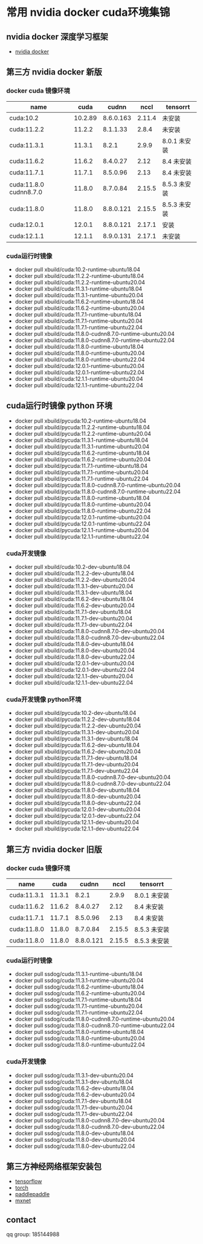 # 常用 nvidia docker cuda环境集锦

## nvidia docker 深度学习框架 
 - [nvidia docker](nvidia_docker.MD)

## 第三方 nvidia docker 新版
### docker cuda 镜像环境
 
| name                   | cuda       | cudnn      | nccl          | tensorrt     |
|------------------------|------------|------------|---------------|--------------|
| cuda:10.2              | 10.2.89    | 8.6.0.163  | 2.11.4        | 未安装          |
| cuda:11.2.2            | 11.2.2     | 8.1.1.33   | 2.8.4         | 未安装          |
| cuda:11.3.1            | 11.3.1     | 8.2.1      | 2.9.9         | 8.0.1 未安装    |
| cuda:11.6.2            | 11.6.2     | 8.4.0.27   | 2.12          | 8.4    未安装   |
| cuda:11.7.1            | 11.7.1     | 8.5.0.96   | 2.13          | 8.4 未安装      |
| cuda:11.8.0 cudnn8.7.0 | 11.8.0     | 8.7.0.84   | 2.15.5        | 8.5.3 未安装    |
| cuda:11.8.0            | 11.8.0     | 8.8.0.121  | 2.15.5        | 8.5.3 未安装    |
| cuda:12.0.1            | 12.0.1     | 8.8.0.121  | 2.17.1        | 安装           |
| cuda:12.1.1            | 12.1.1     | 8.9.0.131  | 2.17.1        | 未安装          |

### cuda运行时镜像
  - docker pull xbuild/cuda:10.2-runtime-ubuntu18.04
  - docker pull xbuild/cuda:11.2.2-runtime-ubuntu18.04
  - docker pull xbuild/cuda:11.2.2-runtime-ubuntu20.04
  - docker pull xbuild/cuda:11.3.1-runtime-ubuntu18.04
  - docker pull xbuild/cuda:11.3.1-runtime-ubuntu20.04
  - docker pull xbuild/cuda:11.6.2-runtime-ubuntu18.04
  - docker pull xbuild/cuda:11.6.2-runtime-ubuntu20.04
  - docker pull xbuild/cuda:11.7.1-runtime-ubuntu18.04
  - docker pull xbuild/cuda:11.7.1-runtime-ubuntu20.04
  - docker pull xbuild/cuda:11.7.1-runtime-ubuntu22.04
  - docker pull xbuild/cuda:11.8.0-cudnn8.7.0-runtime-ubuntu20.04
  - docker pull xbuild/cuda:11.8.0-cudnn8.7.0-runtime-ubuntu22.04
  - docker pull xbuild/cuda:11.8.0-runtime-ubuntu18.04
  - docker pull xbuild/cuda:11.8.0-runtime-ubuntu20.04
  - docker pull xbuild/cuda:11.8.0-runtime-ubuntu22.04
  - docker pull xbuild/cuda:12.0.1-runtime-ubuntu20.04
  - docker pull xbuild/cuda:12.0.1-runtime-ubuntu22.04
  - docker pull xbuild/cuda:12.1.1-runtime-ubuntu20.04
  - docker pull xbuild/cuda:12.1.1-runtime-ubuntu22.04
## cuda运行时镜像 python 环境
  - docker pull xbuild/pycuda:10.2-runtime-ubuntu18.04
  - docker pull xbuild/pycuda:11.2.2-runtime-ubuntu18.04
  - docker pull xbuild/pycuda:11.2.2-runtime-ubuntu20.04
  - docker pull xbuild/pycuda:11.3.1-runtime-ubuntu18.04
  - docker pull xbuild/pycuda:11.3.1-runtime-ubuntu20.04
  - docker pull xbuild/pycuda:11.6.2-runtime-ubuntu18.04
  - docker pull xbuild/pycuda:11.6.2-runtime-ubuntu20.04
  - docker pull xbuild/pycuda:11.7.1-runtime-ubuntu18.04
  - docker pull xbuild/pycuda:11.7.1-runtime-ubuntu20.04
  - docker pull xbuild/pycuda:11.7.1-runtime-ubuntu22.04
  - docker pull xbuild/pycuda:11.8.0-cudnn8.7.0-runtime-ubuntu20.04
  - docker pull xbuild/pycuda:11.8.0-cudnn8.7.0-runtime-ubuntu22.04
  - docker pull xbuild/pycuda:11.8.0-runtime-ubuntu18.04
  - docker pull xbuild/pycuda:11.8.0-runtime-ubuntu20.04
  - docker pull xbuild/pycuda:11.8.0-runtime-ubuntu22.04
  - docker pull xbuild/pycuda:12.0.1-runtime-ubuntu20.04
  - docker pull xbuild/pycuda:12.0.1-runtime-ubuntu22.04
  - docker pull xbuild/pycuda:12.1.1-runtime-ubuntu20.04
  - docker pull xbuild/pycuda:12.1.1-runtime-ubuntu22.04

### cuda开发镜像
  - docker pull xbuild/cuda:10.2-dev-ubuntu18.04
  - docker pull xbuild/cuda:11.2.2-dev-ubuntu18.04
  - docker pull xbuild/cuda:11.2.2-dev-ubuntu20.04
  - docker pull xbuild/cuda:11.3.1-dev-ubuntu20.04
  - docker pull xbuild/cuda:11.3.1-dev-ubuntu18.04
  - docker pull xbuild/cuda:11.6.2-dev-ubuntu18.04
  - docker pull xbuild/cuda:11.6.2-dev-ubuntu20.04
  - docker pull xbuild/cuda:11.7.1-dev-ubuntu18.04
  - docker pull xbuild/cuda:11.7.1-dev-ubuntu20.04
  - docker pull xbuild/cuda:11.7.1-dev-ubuntu22.04
  - docker pull xbuild/cuda:11.8.0-cudnn8.7.0-dev-ubuntu20.04
  - docker pull xbuild/cuda:11.8.0-cudnn8.7.0-dev-ubuntu22.04
  - docker pull xbuild/cuda:11.8.0-dev-ubuntu18.04
  - docker pull xbuild/cuda:11.8.0-dev-ubuntu20.04
  - docker pull xbuild/cuda:11.8.0-dev-ubuntu22.04
  - docker pull xbuild/cuda:12.0.1-dev-ubuntu20.04
  - docker pull xbuild/cuda:12.0.1-dev-ubuntu22.04
  - docker pull xbuild/cuda:12.1.1-dev-ubuntu20.04
  - docker pull xbuild/cuda:12.1.1-dev-ubuntu22.04

### cuda开发镜像 python环境
  - docker pull xbuild/pycuda:10.2-dev-ubuntu18.04
  - docker pull xbuild/pycuda:11.2.2-dev-ubuntu18.04
  - docker pull xbuild/pycuda:11.2.2-dev-ubuntu20.04
  - docker pull xbuild/pycuda:11.3.1-dev-ubuntu20.04
  - docker pull xbuild/pycuda:11.3.1-dev-ubuntu18.04
  - docker pull xbuild/pycuda:11.6.2-dev-ubuntu18.04
  - docker pull xbuild/pycuda:11.6.2-dev-ubuntu20.04
  - docker pull xbuild/pycuda:11.7.1-dev-ubuntu18.04
  - docker pull xbuild/pycuda:11.7.1-dev-ubuntu20.04
  - docker pull xbuild/pycuda:11.7.1-dev-ubuntu22.04
  - docker pull xbuild/pycuda:11.8.0-cudnn8.7.0-dev-ubuntu20.04
  - docker pull xbuild/pycuda:11.8.0-cudnn8.7.0-dev-ubuntu22.04
  - docker pull xbuild/pycuda:11.8.0-dev-ubuntu18.04
  - docker pull xbuild/pycuda:11.8.0-dev-ubuntu20.04
  - docker pull xbuild/pycuda:11.8.0-dev-ubuntu22.04
  - docker pull xbuild/pycuda:12.0.1-dev-ubuntu20.04
  - docker pull xbuild/pycuda:12.0.1-dev-ubuntu22.04
  - docker pull xbuild/pycuda:12.1.1-dev-ubuntu20.04
  - docker pull xbuild/pycuda:12.1.1-dev-ubuntu22.04

## 第三方 nvidia docker 旧版
### docker cuda 镜像环境
 
| name | cuda | cudnn | nccl   | tensorrt   |
|------|------|-------|--------|------------|
| cuda:11.3.1  | 11.3.1  | 8.2.1 | 2.9.9  | 8.0.1 未安装  |
| cuda:11.6.2  | 11.6.2 | 8.4.0.27   | 2.12   | 8.4    未安装 |
| cuda:11.7.1   | 11.7.1   | 8.5.0.96   | 2.13   | 8.4 未安装    |
| cuda:11.8.0  | 11.8.0   | 8.7.0.84  | 2.15.5 | 8.5.3 未安装  |
| cuda:11.8.0  | 11.8.0   | 8.8.0.121  | 2.15.5 | 8.5.3 未安装  |


### cuda运行时镜像
  - docker pull ssdog/cuda:11.3.1-runtime-ubuntu18.04
  - docker pull ssdog/cuda:11.3.1-runtime-ubuntu20.04
  - docker pull ssdog/cuda:11.6.2-runtime-ubuntu18.04
  - docker pull ssdog/cuda:11.6.2-runtime-ubuntu20.04
  - docker pull ssdog/cuda:11.7.1-runtime-ubuntu18.04
  - docker pull ssdog/cuda:11.7.1-runtime-ubuntu20.04
  - docker pull ssdog/cuda:11.7.1-runtime-ubuntu22.04
  - docker pull ssdog/cuda:11.8.0-cudnn8.7.0-runtime-ubuntu20.04
  - docker pull ssdog/cuda:11.8.0-cudnn8.7.0-runtime-ubuntu22.04
  - docker pull ssdog/cuda:11.8.0-runtime-ubuntu18.04
  - docker pull ssdog/cuda:11.8.0-runtime-ubuntu20.04
  - docker pull ssdog/cuda:11.8.0-runtime-ubuntu22.04

### cuda开发镜像
  - docker pull ssdog/cuda:11.3.1-dev-ubuntu20.04
  - docker pull ssdog/cuda:11.3.1-dev-ubuntu18.04
  - docker pull ssdog/cuda:11.6.2-dev-ubuntu18.04
  - docker pull ssdog/cuda:11.6.2-dev-ubuntu20.04
  - docker pull ssdog/cuda:11.7.1-dev-ubuntu18.04
  - docker pull ssdog/cuda:11.7.1-dev-ubuntu20.04
  - docker pull ssdog/cuda:11.7.1-dev-ubuntu22.04
  - docker pull ssdog/cuda:11.8.0-cudnn8.7.0-dev-ubuntu20.04
  - docker pull ssdog/cuda:11.8.0-cudnn8.7.0-dev-ubuntu22.04
  - docker pull ssdog/cuda:11.8.0-dev-ubuntu18.04
  - docker pull ssdog/cuda:11.8.0-dev-ubuntu20.04
  - docker pull ssdog/cuda:11.8.0-dev-ubuntu22.04



    
## 第三方神经网络框架安装包
    
 - [tensorflow](tensorflow.MD)
 - [torch](torch.MD)
 - [paddlepaddle](paddle.MD)
 - [mxnet](mxnet.MD)
    
    

  



## contact
qq group: 185144988
